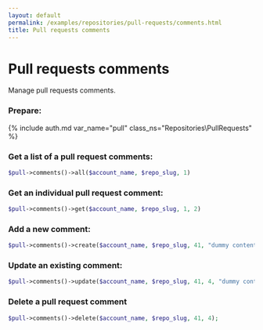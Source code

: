 ```yaml
---
layout: default
permalink: /examples/repositories/pull-requests/comments.html
title: Pull requests comments
---
```


# Pull requests comments

Manage pull requests comments.

### Prepare:
{% include auth.md var_name="pull" class_ns="Repositories\PullRequests" %}

### Get a list of a pull request comments:

```php
$pull->comments()->all($account_name, $repo_slug, 1)
```

### Get an individual pull request comment:

```php
$pull->comments()->get($account_name, $repo_slug, 1, 2)
```

### Add a new comment:

```php
$pull->comments()->create($account_name, $repo_slug, 41, "dummy content");
```

### Update an existing comment:

```php
$pull->comments()->update($account_name, $repo_slug, 41, 4, "dummy content [edited]");
```

### Delete a pull request comment

```php
$pull->comments()->delete($account_name, $repo_slug, 41, 4);
```
